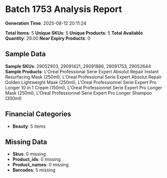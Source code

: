 # Batch 1753 Analysis Report

**Generation Time**: 2025-08-12 20:11:24

**Total Items**: 5
**Unique SKUs**: 5
**Unique Products**: 5
**Total Available Quantity**: 29.00
**Near Expiry Products**: 0

## Sample Data
**Sample SKUs**: 29052903, 29091421, 29091886, 29091753, 29052644
**Sample Products**: L'Oreal Professional Serie Expert Absolut Repair Instant Resurfacing Mask (250ml), L'Oreal Professional Serie Expert Absolut Repair Golden Lightweight Mask (250ml), L'Oreal Professionnel Serie Expert Pro Longer 10 in 1 Cream (150ml), L'Oreal Professionnel Serie Expert Pro Longer Mask (250ml), L'Oreal Professionnel Serie Expert Pro Longer Shampoo (300ml)

## Financial Categories
- **Beauty**: 5 items

## Missing Data
- **Skus**: 0 missing
- **Product_ids**: 0 missing
- **Product_names**: 0 missing
- **Barcodes**: 5 missing
